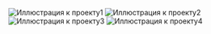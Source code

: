 ![Иллюстрация к проекту1](https://github.com/Danny1234561111/click4/1.png)
![Иллюстрация к проекту2](https://github.com/Danny1234561111/click4/2.png)
![Иллюстрация к проекту3](https://github.com/Danny1234561111/click4/3.png)
![Иллюстрация к проекту4](https://github.com/Danny1234561111/click4/4.png)
